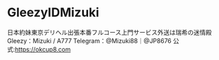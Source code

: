 # GleezyIDMizuki
日本約妹東京デリヘル出張本番フルコース上門サービス外送は瑞希の迷情殿Gleezy：Mizuki / A777 Telegram：@Mizuki88｜@JP8676  公式:https://okcup8.com
